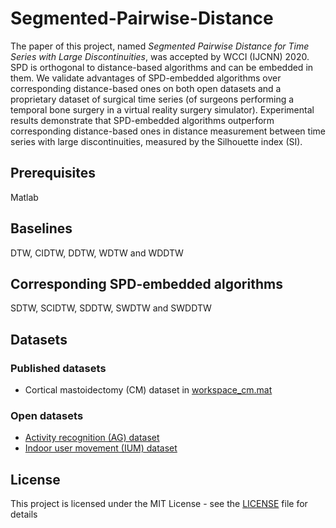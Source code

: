 # Segmented-Pairwise-Distance
The paper of this project, named *Segmented Pairwise Distance for Time Series with Large Discontinuities*, was accepted by WCCI (IJCNN) 2020. SPD is orthogonal to distance-based algorithms and can be embedded in them. We validate advantages of SPD-embedded algorithms over corresponding distance-based ones on both open datasets and a proprietary dataset of surgical time series (of
surgeons performing a temporal bone surgery in a virtual reality surgery simulator). Experimental results demonstrate that SPD-embedded algorithms outperform corresponding distance-based ones in distance measurement between time series with large discontinuities, measured by the Silhouette index (SI).

## Prerequisites
Matlab

## Baselines
DTW, CIDTW, DDTW, WDTW and WDDTW

## Corresponding SPD-embedded algorithms
SDTW, SCIDTW, SDDTW, SWDTW and SWDDTW

## Datasets

### Published datasets
* Cortical mastoidectomy (CM) dataset in [workspace_cm.mat](workspace_cm.mat)

### Open datasets
* [Activity recognition (AG) dataset](http://archive.ics.uci.edu/ml/datasets/Activity+Recognition+from+Single+Chest-Mounted+Accelerometer)
* [Indoor user movement (IUM) dataset](http://archive.ics.uci.edu/ml/datasets/Indoor+User+Movement+Prediction+from+RSS+data)

## License
This project is licensed under the MIT License - see the [LICENSE](LICENSE) file for details
